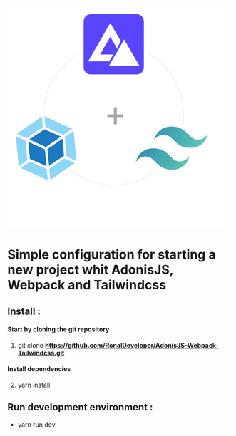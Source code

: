 ![project logo](./public/images/banner.png "project logo")

# Simple configuration for starting a new project whit AdonisJS, Webpack and Tailwindcss

## Install :

#### Start by cloning the git repository

1. git clone **https://github.com/RonalDeveloper/AdonisJS-Webpack-Tailwindcss.git**

#### Install dependencies
 
2. yarn install 

## Run development environment :

- yarn run dev 



